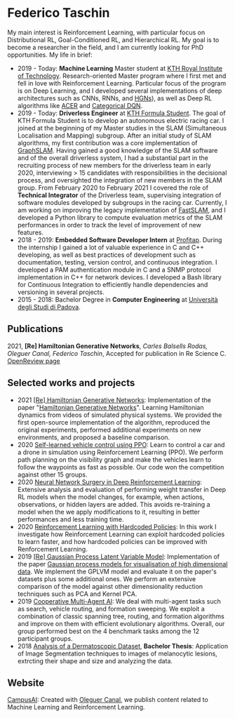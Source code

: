 # Federico Taschin
My main interest is Reinforcement Learning, with particular focus on Distributional RL, Goal-Conditioned RL, and Hierarchical RL. My goal is to become a researcher in the field, and I am currently looking for PhD opportunities. My life in brief:

- 2019 - Today: **Machine Learning** Master student at [KTH Royal Institute of Technology](https://www.kth.se/en). Research-oriented Master program where I first met and fell in love with Reinforcement Learning. Particular focus of the program is on Deep Learning, and I developed several implementations of deep architectures such as CNNs, RNNs, and [HGNs](https://github.com/CampusAI/Hamiltonian-Generative-Networks)), as well as Deep RL algorithms like [ACER](https://github.com/fedetask/ACER-torch) and [Categorical DQN](https://github.com/fedetask/categorical-dqn).
- 2019 - Today: **Driverless Engineer** at [KTH Formula Student](https://www.kthformulastudent.se/). The goal of KTH Formula Student is to develop an autonomous electric racing car. I joined at the beginning of my Master studies in the SLAM (Simultaneous Localisation and Mapping) subgroup. After an initial study of SLAM algorithms, my first contribution was a core implementation of [GraphSLAM](http://robots.stanford.edu/papers/thrun.graphslam.pdf). Having gained a good knowledge of the SLAM software and of the overall driverless system, I had a substantial part in the recruiting process of new members for the driverless team in early 2020, interviewing > 15 candidates with responsibilities in the decisional process, and oversighted the integration of new members in the SLAM group. From February 2020 to February 2021 I covered the role of **Technical Integrator** of the Driverless team, supervising integration of software modules developed by subgroups in the racing car.  Currently, I am working on improving the legacy implementation of [FastSLAM](http://robots.stanford.edu/papers/Montemerlo03a.pdf), and I developed a Python library to compute evaluation metrics of the SLAM performances in order to track the level of improvement of new features.
- 2018 - 2019: **Embedded Software Developer Intern** at [Profitap](https://www.profitap.com/). During the internship I gained a lot of valuable experience in C and C++ developing, as well as best practices of development such as documentation, testing, version control, and continuous integration. I developed a PAM authentication module in C and a SNMP protocol implementation in C++ for network devices. I developed a Bash library for Continuous Integration to efficiently handle dependencies and versioning in several projects.
- 2015 - 2018: Bachelor Degree in **Computer Engineering** at [Università degli Studi di Padova](https://www.unipd.it/). 


## Publications
2021, **[Re] Hamiltonian Generative Networks**, *Carles Balsells Rodas, Oleguer Canal, Federico Taschin*, Accepted for publication in Re Science C. [OpenReview page](https://openreview.net/forum?id=Zszk4rXgesL) 


## Selected works and projects
 - 2021 [[Re] Hamiltonian Generative Networks](https://github.com/CampusAI/Hamiltonian-Generative-Networks): Implementation of the paper "[Hamiltonian Generative Networks](https://iclr.cc/virtual_2020/poster_HJenn6VFvB.html)". Learning Hamiltonian dynamics from videos of simulated physical systems. We provided the first open-source implementation of the algorithm, reproduced the original experiments, performed additional experiments on new environments, and proposed a baseline comparison.
- 2020 [Self-learned vehicle control using PPO](https://github.com/fedetask/my-works/tree/main/self-driving): Learn to control a car and a drone in simulation using Reinforcement Learning (PPO). We perform path planning on the visibility graph and make the vehicles learn to follow the waypoints as fast as possible. Our code won the competition against other 15 groups.
- 2020 [Neural Network Surgery in Deep Reinforcement Learning](https://campusai.github.io/experiments/nn_surgery): Extensive analysis and evaluation of performing weight transfer in Deep RL models when the model changes, for example, when actions, observations, or hidden layers are added. This avoids re-training a model when the we apply modifications to it, resulting in better performances and less training time.  
- 2020 [Reinforcement Learning with Hardcoded Policies](https://github.com/fedetask/my-works/tree/main/rl-with-hardcoded-policies): In this work I investigate how Reinforcement Learning can exploit hardcoded policies to learn faster, and how hardcoded policies can be improved with Renforcement Learning. 
- 2019 [[Re] Gaussian Process Latent Variable Model](https://github.com/OleguerCanal/GPLVM): Implementation of the paper [Gaussian process models for visualisation of high dimensional data](https://proceedings.neurips.cc/paper/2003/file/9657c1fffd38824e5ab0472e022e577e-Paper.pdf). We implement the GPLVM model and evaluate it on the paper's datasets plus some additional ones. We perform an extensive comparison of the model against other dimensionality reduction techniques such as PCA and Kernel PCA.
- 2019 [Cooperative Multi-Agent AI](https://github.com/fedetask/my-works/tree/main/cooperative-agents): We deal with multi-agent tasks such as search, vehicle routing, and formation sweeping. We exploit a combination of classic spanning tree, routing, and formation algorithms and improve on them with efficient evolutionary algorithms. Overall, our group performed best on the 4 benchmark tasks among the 12 participant groups. 
- 2018 [Analysis of a Dermatoscopic Dataset](https://github.com/fedetask/my-works/tree/main/analysis-dermatoscopic), **Bachelor Thesis**: Application of Image Segmentation techniques to images of melanocytic lesions, extrcting their shape and size and analyzing the data.

## Website
[CampusAI](https://campusai.github.io/): Created with [Oleguer Canal](https://github.com/OleguerCanal), we publish content related to Machine Learning and Reinforcement Learning.
